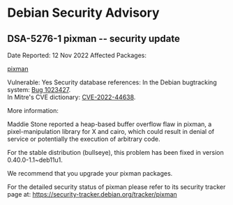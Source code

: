 
Debian Security Advisory
========================


DSA-5276-1 pixman -- security update
------------------------------------



Date Reported:
12 Nov 2022
Affected Packages:

[pixman](https://packages.debian.org/src:pixman)

Vulnerable:
Yes
Security database references:
In the Debian bugtracking system: [Bug 1023427](https://bugs.debian.org/cgi-bin/bugreport.cgi?bug=1023427).  
In Mitre's CVE dictionary: [CVE-2022-44638](https://security-tracker.debian.org/tracker/CVE-2022-44638).  

More information:

Maddie Stone reported a heap-based buffer overflow flaw in pixman, a
pixel-manipulation library for X and cairo, which could result in denial
of service or potentially the execution of arbitrary code.


For the stable distribution (bullseye), this problem has been fixed in
version 0.40.0-1.1~deb11u1.


We recommend that you upgrade your pixman packages.


For the detailed security status of pixman please refer to its security
tracker page at:
<https://security-tracker.debian.org/tracker/pixman>





